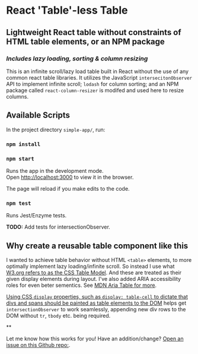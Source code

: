 # React 'Table'-less Table

## Lightweight React table without constraints of HTML table elements, or an NPM package

### *Includes lazy loading, sorting & column resizing*

This is an infinite scroll/lazy load table built in React without the use of any common react table libraries. It utilizes the JavaScript `intersecitonObserver` API to implement infinite scroll; `lodash` for column sorting; and an NPM package called `react-column-resizer` is modifed and used here to resize columns.

## Available Scripts

In the project directory `simple-app/`, run:

### `npm install`

### `npm start`

Runs the app in the development mode.<br />
Open [http://localhost:3000](http://localhost:3000) to view it in the browser.

The page will reload if you make edits to the code.

### `npm test`

Runs Jest/Enzyme tests.

**TODO:** Add tests for intersectionObserver.

## Why create a reusable table component like this

I wanted to achieve table behavior without HTML `<table>` elements, to more optimally implement lazy loading/infinite scroll. So instead I use what [W3.org refers to as the CSS Table Model](<https://www.w3.org/TR/CSS22/tables.html#tables-intro>). And these are treated as their given display elements during layout. I've also added ARIA accessibility roles for even beter sementics. See [MDN Aria Table for more](https://developer.mozilla.org/en-US/docs/Web/Accessibility/ARIA/Roles/Table_Role).

[Using CSS `display` properties, such as `display: table-cell` to dictate that divs and spans should be painted as table elements to the DOM](https://wisdmlabs.com/blog/responsive-tables-using-css-div-tag/) helps get `intersectionObserver` to work seamlessly, appending new div rows to the DOM without `tr`, `tbody` etc. being required.

\**

Let me know how this works for you! Have an addition/change? [Open an issue on this Github repo:](https://github.com/CatPerry/infinite-scroll-table-using-react-and-vanilla-javascript/issues).
